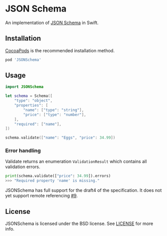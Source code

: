 # JSON Schema

An implementation of [JSON Schema](http://json-schema.org/) in Swift.

## Installation

[CocoaPods](http://cocoapods.org/) is the recommended installation method.

```ruby
pod 'JSONSchema'
```

## Usage

```swift
import JSONSchema

let schema = Schema([
    "type": "object",
    "properties": [
        "name": ["type": "string"],
        "price": ["type": "number"],
    ],
    "required": ["name"],
])

schema.validate(["name": "Eggs", "price": 34.99])
```

### Error handling

Validate returns an enumeration `ValidationResult` which contains all
validation errors.

```python
print(schema.validate(["price": 34.99]).errors)
>>> "Required property 'name' is missing."
```

JSONSchema has full support for the draft4 of the specification. It does not
yet support remote referencing [#9](https://github.com/kylef/JSONSchema.swift/issues/9).

## License

JSONSchema is licensed under the BSD license. See [LICENSE](LICENSE) for more
info.

